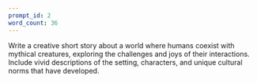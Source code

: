 ```yaml
---
prompt_id: 2
word_count: 36
---
```


Write a creative short story about a world where humans coexist with mythical creatures, exploring the challenges and joys of their interactions. Include vivid descriptions of the setting, characters, and unique cultural norms that have developed.
